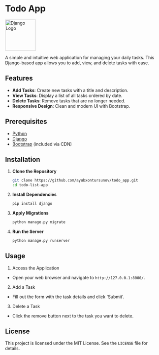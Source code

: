# Todo App

<img src="https://www.djangoproject.com/s/img/logos/django-logo-negative.png" alt="Django Logo" width="100"/>

A simple and intuitive web application for managing your daily tasks. This Django-based app allows you to add, view, and delete tasks with ease.

## Features

- **Add Tasks**: Create new tasks with a title and description.
- **View Tasks**: Display a list of all tasks ordered by date.
- **Delete Tasks**: Remove tasks that are no longer needed.
- **Responsive Design**: Clean and modern UI with Bootstrap.

## Prerequisites

- [Python](https://www.python.org/downloads/)
- [Django](https://www.djangoproject.com/)
- [Bootstrap](https://getbootstrap.com/) (included via CDN)

## Installation

1. **Clone the Repository**
   ```sh
   git clone https://github.com/ayubxontursunov/todo_app.git
   cd todo-list-app
   ```

2. **Install Dependencies**
   ```sh
   pip install django
   ```

3. **Apply Migrations**
   ```sh
   python manage.py migrate
   ```

4. **Run the Server**
   ```sh
   python manage.py runserver
   ```

## Usage
1. Access the Application
 - Open your web browser and navigate to `http://127.0.0.1:8000/`.

2. Add a Task

 - Fill out the form with the task details and click 'Submit'.

3. Delete a Task
 - Click the remove button next to the task you want to delete.

## License

This project is licensed under the MIT License. See the `LICENSE` file for details.

